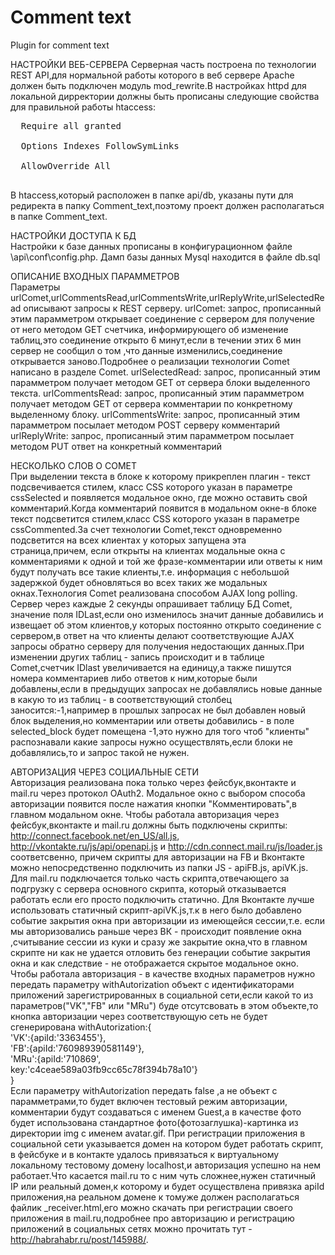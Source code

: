 Comment text
============

Plugin for comment text


НАСТРОЙКИ ВЕБ-СЕРВЕРА
Серверная часть построена по технологии REST API,для нормальной работы которого в веб сервере Apache должен быть 
подключен модуль mod_rewrite.В настройках httpd для локальной дирректории должны быть прописаны следующие свойства для 
правильной работы htaccess:<br>
<pre>  Require all granted<br>
  Options Indexes FollowSymLinks<br>
  AllowOverride All<br>
</pre>
В htaccess,который расположен в папке api/db, указаны пути для редиректа в папку Comment_text,поэтому проект должен 
располагаться в папке Comment_text.

НАСТРОЙКИ ДОСТУПА К БД<br>
Настройки к базе данных прописаны в конфигурационном файле \api\conf\config.php. Дамп базы данных Mysql находится в файле 
db.sql

ОПИСАНИЕ ВХОДНЫХ ПАРАММЕТРОВ<br>
Параметры urlComet,urlCommentsRead,urlCommentsWrite,urlReplyWrite,urlSelectedRead описывают запросы к REST серверу.
urlComet: запрос, прописанный этим парамметром открывает соединение с сервером для получение от него методом GET счетчика,
информирующего об изменение таблиц,это соединение открыто 6 минут,если в течении этих 6 мин сервер не сообщил о том ,что 
данные изменились,соединение открывается заново.Подробнее о реализации технологии Comet написано в разделе Comet.
urlSelectedRead: запрос, прописанный этим парамметром получает методом GET от сервера блоки выделенного текста.
urlCommentsRead: запрос, прописанный этим парамметром получает методом GET от сервера комментарии по конкретному выделенному блоку.
urlCommentsWrite: запрос, прописанный этим парамметром посылает методом POST серверу комментарий
urlReplyWrite: запрос, прописанный этим парамметром посылает методом PUT ответ на конкретный комментарий

НЕСКОЛЬКО СЛОВ О COMET<br>
При выделении текста в блоке к которому прикреплен плагин - текст подсвечивается стилем, класс CSS которого указан в 
параметре cssSelected и появляется модальное окно, где можно оставить свой комментарий.Когда комментарий появится в 
модальном окне-в блоке текст подсветится стилем,класс CSS которого указан в параметре cssCommented.За счет технологии 
Comet,текст одновременно подсветится на всех клиентах у которых запущена эта страница,причем, если открыты на клиентах 
модальные окна с комментариями к одной и той же фразе-комментарии или ответы к ним будут получать все такие клиенты,т.е.
информация с небольшой задержкой будет обновляться во всех таких же модальных окнах.Технология Comet реализована способом 
AJAX long polling.
Сервер через каждые 2 секунды опрашивает таблицу БД Comet, значение поля IDLast,если оно изменилось значит данные добавились
и извещает об этом клиентов,у которых постоянно открыто соединение с сервером,в ответ на что клиенты делают соответствующие 
AJAX запросы обратно серверу для получения недостающих данных.При изменении других таблиц - запись происходит и
в таблице Comet,счетчик IDlast увеличивается на единицу,а также пишутся номера комментариев либо ответов к ним,которые 
были добавлены,если в предыдущих запросах не добавлялись новые данные в какую то из таблиц - в соответствующий столбец 
заносится:-1,например в прошлых запросах не был добавлен новый блок выделения,но комментарии или ответы добавились - в 
поле selected_block будет помещена -1,это нужно для того чтоб "клиенты" распознавали какие 
запросы нужно осуществлять,если блоки не добавлялись,то и запрос такой не нужен.

АВТОРИЗАЦИЯ ЧЕРЕЗ СОЦИАЛЬНЫЕ СЕТИ<br>
Авторизация реализована пока только через фейсбук,вконтакте и mail.ru через протокол OAuth2.
Модальное окно с выбором способа авторизации появится после нажатия кнопки "Комментировать",в главном модальном окне.
Чтобы работала авторизация через фейсбук,вконтакте и mail.ru должны быть подключены скрипты:
http://connect.facebook.net/en_US/all.js, http://vkontakte.ru/js/api/openapi.js и http://cdn.connect.mail.ru/js/loader.js
соответсвенно, причем скрипты для авторизации на FB и Вконтакте можно непосредственно подключить из папки JS - apiFB.js, 
apiVK.js. Для mail.ru подключается только часть скрипта,отвечающего за подгрузку c сервера основного скрипта,
который отказывается работать если его просто подключить статично.
Для Вконтакте лучше использовать статичный скрипт-apiVK.js,т.к в него было добавлено событие закрытия окна при авторизации из имеющейся 
сессии,т.е. если мы авторизовались раньше через ВК - происходит появление окна ,считывание сессии из куки и сразу же закрытие 
окна,что в главном скрипте ни как не удается отловить без генерации событие закрытия окна и как следствие - не отображается скрытое 
модальное окно.<br>
Чтобы работала авторизация - в качестве входных параметров нужно передать параметру withAutorization объект с идентификаторами
приложений зарегистрированных в социальной сети,если какой то из параметров("VK","FB" или "MRu") буде отсутсвовать в этом 
объекте,то кнопка авторизации через соответствующую сеть не будет сгенерирована
withAutorization:{<br>
					'VK':{apiId:'3363455'},<br>
					'FB':{apiId:'760989390581149'},<br>
					'MRu':{apiId:'710869',<br>
						  key:'c4ceae589a03fb9cc65c78f394b78a10'}<br>
				}<br>
Если параметру withAutorization передать false ,а не объект с парамметрами,то будет включен тестовый режим авторизации,
комментарии будут создаваться с именем Guest,а в качестве фото будет использована стандартное фото(фотозаглушка)-картинка
из директории img с именем avatar.gif.
При регистрации приложения в социальной сети указывается домен на котором будет работать скрипт,
в фейсбуке и в контакте удалось привязаться к виртуальному локальному тестовому домену localhost,и авторизация успешно 
на нем работает.Что касается mail.ru то с ним чуть сложнее,нужен статичный IP или реальный домен,к которому и будет 
осуществлена привязка apiId приложения,на реальном домене к томуже должен располагаться файлик _receiver.html,его можно 
скачать при регистрации своего приложения в mail.ru,подробнее про авторизацию и регистрацию приложений в социальных 
сетях можно прочитать тут - http://habrahabr.ru/post/145988/.

